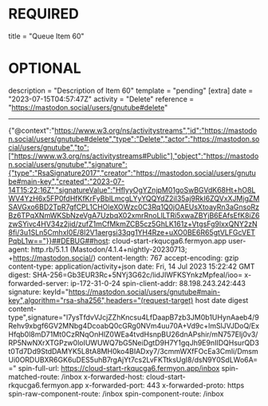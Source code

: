 
# REQUIRED
title = "Queue Item 60"
# OPTIONAL
description = "Description of Item 60"
template = "pending"
[extra]
date = "2023-07-15T04:57:47Z"
activity = "Delete"
reference = "https://mastodon.social/users/gnutube#delete"

---
{"@context":"https://www.w3.org/ns/activitystreams","id":"https://mastodon.social/users/gnutube#delete","type":"Delete","actor":"https://mastodon.social/users/gnutube","to":["https://www.w3.org/ns/activitystreams#Public"],"object":"https://mastodon.social/users/gnutube","signature":{"type":"RsaSignature2017","creator":"https://mastodon.social/users/gnutube#main-key","created":"2023-07-14T15:22:16Z","signatureValue":"HflyyOgYZnjpM01goSwBGVdK68Ht+hO8LWV4YzH6x5FP0fdHfKfKrFyBblLmcgLYyYQQYdZ2iI35aj9RkI6ZQVxXJMjgZMSAVGxo6BD2TpR7gfCPL1CHOleXOWzc0C3Rq1Q0jOAEUsXtoayRn3aGnsoRzBz6TPqXNmWKSbNzeVgA7UzbqX02xmrRnoLlLTRi5xwaZBYjB6EAfsEfK8iZ6zwSYivc4HV34z2jid/zufZ1mCfMkmZCB5cz5GhLK161z+VtgsFg9lxxQNY2zN8fi/3u1SLn5CmhxI0E/8l2V1aergsi33qg1YH4Rze+uXO0BE6R65gtVLFGcVETPqbL1w=="}}##DEBUG##host: cloud-start-rkqucga6.fermyon.app
user-agent: http.rb/5.1.1 (Mastodon/4.1.4+nightly-20230713; +https://mastodon.social/)
content-length: 767
accept-encoding: gzip
content-type: application/activity+json
date: Fri, 14 Jul 2023 15:22:42 GMT
digest: SHA-256=Gb3EUR3Rc+5NYj3G62c/lidJIWFKSYnkzMpfeal/ioo=
x-forwarded-server: ip-172-31-0-24
spin-client-addr: 88.198.243.242:443
signature: keyId="https://mastodon.social/users/gnutube#main-key",algorithm="rsa-sha256",headers="(request-target) host date digest content-type",signature="l7ysTfdvVJcjZZhKncsu4LfDaapB7zb3JM0b1UHynAaeb4/9Rehv9xbgf6GV2MNbg4DcoabQ0cGRg0NVm4uu70A+Vd9c+lmSlJVJDoQ/ExHfqb0l8mD71Mt0CzRNqOnHlZ0WEa4tvdHsnpBU26dnAPshir/mN757EIj0v3/RP5NwNXrXTGPzw0loIUWUWQ7bG5NeiDgtD9H7Y1gqJh9E9nIIDQHsurQD3t0Td7Dd9StdDAMYK5L8tA8MH0ko4BIADxy7/3cmmWXfFOcEa3Cmli/DmsmUi0ORDUBXR6GK6uDES5uhB7rgAjYt7cs2LvFKTtksUgI8/dsN9Y0SdLWo6A=="
spin-full-url: https://cloud-start-rkqucga6.fermyon.app/inbox
spin-matched-route: /inbox
x-forwarded-host: cloud-start-rkqucga6.fermyon.app
x-forwarded-port: 443
x-forwarded-proto: https
spin-raw-component-route: /inbox
spin-component-route: /inbox


